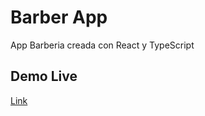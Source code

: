 # Barber App
App Barberia creada con React y TypeScript

## Demo Live
[Link](https://barber5.netlify.app/)
